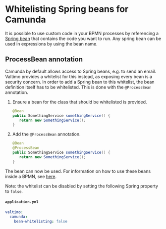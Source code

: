 # Whitelisting Spring beans for Camunda

It is possible to use custom code in your BPMN processes by referencing a [Spring bean](https://docs.spring.io/spring-framework/docs/current/reference/html/core.html)
that contains the code you want to run. Any spring bean can be used in expressions by using the bean name.

## ProcessBean annotation

Camunda by default allows access to Spring beans, e.g. to send an email. Valtimo provides a whitelist for this instead,
as exposing every bean is a security concern. In order to add a Spring bean to this whitelist, the bean definition
itself has to be whitelisted. This is done with the `@ProcessBean` annotation.

1. Ensure a bean for the class that should be whitelisted is provided.

   ```java
   @Bean
   public SomethingService somethingService() {
      return new SomethingService();
   }
   ```

2. Add the `@ProcessBean` annotation.

   ```java
   @Bean
   @ProcessBean
   public SomethingService somethingService() {
      return new SomethingService();
   }
   ```

The bean can now be used. For information on how to use these beans inside a BPMN,
see [here](/extending-valtimo/integrate-spring-bean-in-process.md).

Note: the whitelist can be disabled by setting the following Spring property to `false`.

   #### **`application.yml`**
   ```yaml
   valtimo:
     camunda:
       bean-whitelisting: false
   ```

